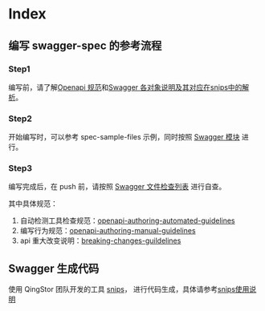 # Index
## 编写 swagger-spec 的参考流程
### Step1
编写前，请了解[Openapi 规范](https://github.com/OAI/OpenAPI-Specification/blob/master/versions/2.0.md)和[Swagger 各对象说明及其对应在snips中的解析](creating-swagger.md)。
### Step2
开始编写时，可以参考 spec-sample-files 示例，同时按照 [Swagger 模块](swagger-bootstrap.json) 进行。
### Step3
编写完成后，在 push 前，请按照 [Swagger 文件检查列表](swagger-checklist.md) 进行自查。

其中具体规范：

1. 自动检测工具检查规范：[openapi-authoring-automated-guidelines](openapi-authoring-automated-guidelines.md)
1. 编写行为规范：[openapi-authoring-manual-guidelines](openapi-authoring-manual-guidelines.md)
1. api 重大改变说明：[breaking-changes-guildelines](breaking-changes-guildelines.md)

## Swagger 生成代码
使用 QingStor 团队开发的工具 [snips](https://community.qingcloud.com/topic/746/%E8%87%AA%E5%8A%A8%E5%8C%96-sdk-%E4%BB%A3%E7%A0%81%E7%94%9F%E6%88%90%E5%B7%A5%E5%85%B7-snips-%E5%8F%8A-qingstor-sdk-%E5%BC%80%E5%8F%91%E5%AE%9E%E8%B7%B5)，
进行代码生成，具体请参考[snips使用说明](./code-gen/snips.md)